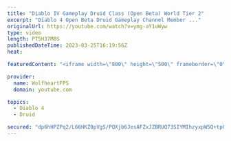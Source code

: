 ```yaml
---
title: "Diablo IV Gameplay Druid Class (Open Beta) World Tier 2"
excerpt: "Diablo 4 Open Beta Druid Gameplay Channel Member ..."
originalUrl: https://youtube.com/watch?v=ymg-aY1uWyw
type: video
length: PT5H37M8S
publishedDateTime: 2023-03-25T16:19:56Z
heat: 

featuredContent: "<iframe width=\"800\" height=\"500\" frameborder=\"0\" src=\"https://www.youtube.com/embed/ymg-aY1uWyw\" allow=\"accelerometer; autoplay; encrypted-media; gyroscope; picture-in-picture\" allowfullscreen></iframe>"

provider:
  name: WolfheartFPS
  domain: youtube.com

topics:
  - Diablo 4
  - Druid

secured: "dp6hHPZPq2/L66HKZ0pVgS/PQXjb6JesAFZxJZBRUQ73SIYMIhzyxpW5Q+tp001bAf1zyntJuqxfpyQ5H+YPryFHSn1WdgoQwurv3P6Y4aHcZNSpuzUQO6NLzlWIuEySuJRC1GlWe8Hp7/PRe88tV4vHv2h2EUI0eraFsST5/I+NaR14/KkrY4+vrb7WKJgQMYEJgPh9LGEQdG+fS+0gatElZvoiO9vLlMKd0zuzB3oVEft/VH6M3BqxHo8fjF30HVhcMfaR2y0EAezM1uQjx9NXWiKlviylGoihWQmmsVVodp7P9cgZek/lOiJ/Xqz5/QnXwy/nVyDF2A37jltQIsDzsCFbieCbj1Ov6A4UjQl9c35N9hGMF5Iu82JGM6dkRxrEHrUMxpoFfFkVgXtGDQ==;FqfjTs6L4iH4JpAJ09B30A=="
---
```


